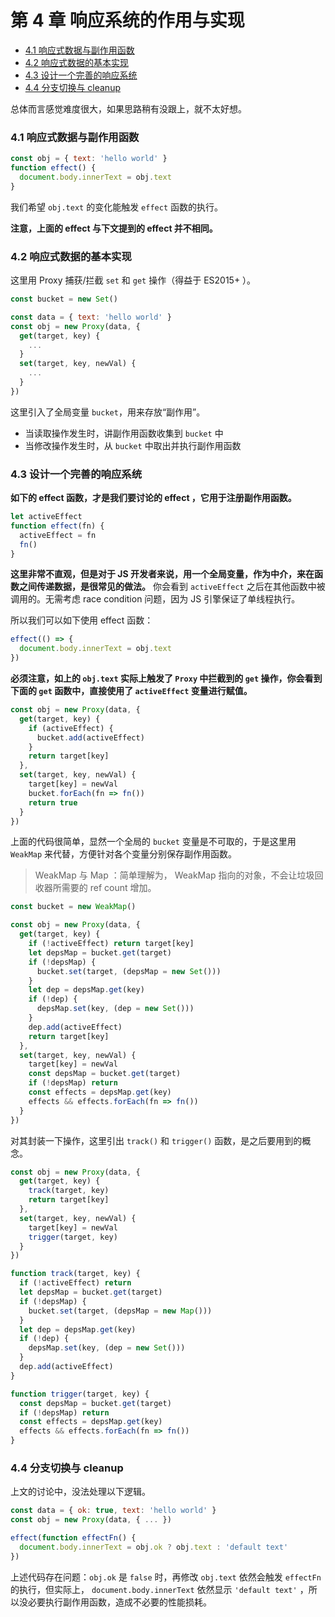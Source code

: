 # 第 4 章 响应系统的作用与实现

<!-- @import "[TOC]" {cmd="toc" depthFrom=3 depthTo=6 orderedList=false} -->

<!-- code_chunk_output -->

- [4.1 响应式数据与副作用函数](#41-响应式数据与副作用函数)
- [4.2 响应式数据的基本实现](#42-响应式数据的基本实现)
- [4.3 设计一个完善的响应系统](#43-设计一个完善的响应系统)
- [4.4 分支切换与 cleanup](#44-分支切换与-cleanup)

<!-- /code_chunk_output -->

总体而言感觉难度很大，如果思路稍有没跟上，就不太好想。

### 4.1 响应式数据与副作用函数

```javascript
const obj = { text: 'hello world' }
function effect() {
  document.body.innerText = obj.text
}
```

我们希望 `obj.text` 的变化能触发 `effect` 函数的执行。

**注意，上面的 effect 与下文提到的 effect 并不相同。**

### 4.2 响应式数据的基本实现

这里用 Proxy 捕获/拦截 `set` 和 `get` 操作（得益于 ES2015+ ）。

```javascript
const bucket = new Set()

const data = { text: 'hello world' }
const obj = new Proxy(data, {
  get(target, key) {
    ...
  }
  set(target, key, newVal) {
    ...
  }
})
```

这里引入了全局变量 `bucket`，用来存放“副作用”。
- 当读取操作发生时，讲副作用函数收集到 `bucket` 中
- 当修改操作发生时，从 `bucket` 中取出并执行副作用函数

### 4.3 设计一个完善的响应系统

**如下的 effect 函数，才是我们要讨论的 effect ，它用于注册副作用函数。**

```javascript
let activeEffect
function effect(fn) {
  activeEffect = fn
  fn()
}
```

**这里非常不直观，但是对于 JS 开发者来说，用一个全局变量，作为中介，来在函数之间传递数据，是很常见的做法。** 你会看到 `activeEffect` 之后在其他函数中被调用的。无需考虑 race condition 问题，因为 JS 引擎保证了单线程执行。

所以我们可以如下使用 effect 函数：

```javascript
effect(() => {
  document.body.innerText = obj.text
})
```

**必须注意，如上的 `obj.text` 实际上触发了 `Proxy` 中拦截到的 `get` 操作，你会看到下面的 `get` 函数中，直接使用了 `activeEffect` 变量进行赋值。**

```javascript
const obj = new Proxy(data, {
  get(target, key) {
    if (activeEffect) {
      bucket.add(activeEffect)
    }
    return target[key]
  },
  set(target, key, newVal) {
    target[key] = newVal
    bucket.forEach(fn => fn())
    return true
  }
})
```

上面的代码很简单，显然一个全局的 `bucket` 变量是不可取的，于是这里用 `WeakMap` 来代替，方便针对各个变量分别保存副作用函数。

> WeakMap 与 Map ：简单理解为， WeakMap 指向的对象，不会让垃圾回收器所需要的 ref count 增加。

```javascript
const bucket = new WeakMap()

const obj = new Proxy(data, {
  get(target, key) {
    if (!activeEffect) return target[key]
    let depsMap = bucket.get(target)
    if (!depsMap) {
      bucket.set(target, (depsMap = new Set()))
    }
    let dep = depsMap.get(key)
    if (!dep) {
      depsMap.set(key, (dep = new Set()))
    }
    dep.add(activeEffect)
    return target[key]
  },
  set(target, key, newVal) {
    target[key] = newVal
    const depsMap = bucket.get(target)
    if (!depsMap) return
    const effects = depsMap.get(key)
    effects && effects.forEach(fn => fn())
  }
})
```

对其封装一下操作，这里引出 `track()` 和 `trigger()` 函数，是之后要用到的概念。

```javascript
const obj = new Proxy(data, {
  get(target, key) {
    track(target, key)
    return target[key]
  },
  set(target, key, newVal) {
    target[key] = newVal
    trigger(target, key)
  }
})

function track(target, key) {
  if (!activeEffect) return
  let depsMap = bucket.get(target)
  if (!depsMap) {
    bucket.set(target, (depsMap = new Map()))
  }
  let dep = depsMap.get(key)
  if (!dep) {
    depsMap.set(key, (dep = new Set()))
  }
  dep.add(activeEffect)
}

function trigger(target, key) {
  const depsMap = bucket.get(target)
  if (!depsMap) return
  const effects = depsMap.get(key)
  effects && effects.forEach(fn => fn())
}
```

### 4.4 分支切换与 cleanup

上文的讨论中，没法处理以下逻辑。

```javascript
const data = { ok: true, text: 'hello world' }
const obj = new Proxy(data, { ... })

effect(function effectFn() {
  document.body.innerText = obj.ok ? obj.text : 'default text'
})
```

上述代码存在问题：`obj.ok` 是 `false` 时，再修改 `obj.text` 依然会触发 `effectFn` 的执行，但实际上， `document.body.innerText` 依然显示 `'default text'` ，所以没必要执行副作用函数，造成不必要的性能损耗。

